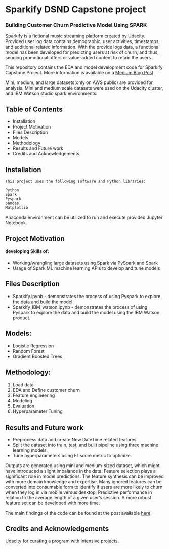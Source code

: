 # Sparkify DSND Capstone project
### Building Customer Churn Predictive Model Using SPARK

Sparkify is a fictional music streaming platform created by Udacity.   Provided user log data contains demographic, user activities, timestamps, and additional related information. 
With the provide logs data, a functional model has been developed for predicting users at risk of churn, and thus, sending promotional offers or value-added content to retain the users.

This repository contains the EDA and model development code for Sparkify Capstone Project. More information is available on a [Medium Blog Post](https://medium.com/@snnchimata/customer-churn-predictions-with-spark-e2ea0d3c434f).

Mini, medium, and large datasets(only on AWS public) are provided for analysis. Mini and medium scale datasets were used on the Udacity cluster, and IBM Watson studio spark environments.


## Table of Contents
  - Installation
  - Project Motivation
  - Files Description
  - Models
  - Methodology
  - Results and Future work
  - Credits and Acknowledgements
  
  
## Installation
  
    This project uses the following software and Python libraries:

    Python
    Spark
    Pyspark
    pandas
    Matplotlib

Anaconda environment can be utilized to run and execute provided Jupyter Notebook.

## Project Motivation

#### developing Skills of:

- Working/wrangling large datasets using Spark via PySpark and Spark
- Usage of Spark ML machine learning APIs to develop and tune models

## Files Description

- Sparkify.ipynb -  demonstrates the process of using Pyspark to explore the data and build the model.
- Sparkify_IBM_watson.ipynb - demonstrates the process of using Pyspark to explore the data and build the model using the IBM Watson product.

## Models:
- Logistic Regression
- Random Forest
- Gradient Boosted Trees

## Methodology:
1. Load data
2. EDA and Define customer churn
3. Feature engineering
4. Modeling 
5. Evaluation
6. Hyperparameter Tuning

## Results and Future work

- Preprocess data and create New DateTime related features
- Split the dataset into train, test, and built pipeline using three machine learning models.
- Tune hyperparameters using F1 score metric to optimize.

Outputs are generated using mini and medium-sized dataset, which might have introduced a slight imbalance in the data. Feature selection plays a significant role in model predictions. The feature synthesis can be improved with more domain knowledge and expertise. Many ignored features can be converted into consumable form to identify if users are more likely to churn when they log in via mobile versus desktop, Predictive performance in relation to the average length of a given user’s session. A more robust feature set can be developed with more time.

The main findings of the code can be found at the post available [here](https://medium.com/@snnchimata/customer-churn-predictions-with-spark-e2ea0d3c434f).

## Credits and Acknowledgements

[Udacity](https://www.udacity.com/) for curating a program with intensive projects.

